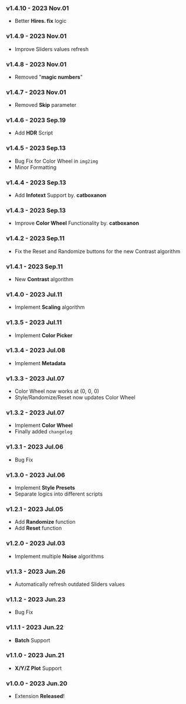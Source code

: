 ### v1.4.10 - 2023 Nov.01
- Better **Hires. fix** logic

### v1.4.9 - 2023 Nov.01
- Improve Sliders values refresh 

### v1.4.8 - 2023 Nov.01
- Removed "**magic numbers**"

### v1.4.7 - 2023 Nov.01
- Removed **Skip** parameter

### v1.4.6 - 2023 Sep.19
- Add **HDR** Script

### v1.4.5 - 2023 Sep.13
- Bug Fix for Color Wheel in `img2img`
- Minor Formatting

### v1.4.4 - 2023 Sep.13
- Add **Infotext** Support by. **catboxanon**

### v1.4.3 - 2023 Sep.13
- Improve **Color Wheel** Functionality by. **catboxanon**

### v1.4.2 - 2023 Sep.11
- Fix the Reset and Randomize buttons for the new Contrast algorithm

### v1.4.1 - 2023 Sep.11
- New **Contrast** algorithm

### v1.4.0 - 2023 Jul.11
- Implement **Scaling** algorithm

### v1.3.5 - 2023 Jul.11
- Implement **Color Picker**

### v1.3.4 - 2023 Jul.08
- Implement **Metadata**

### v1.3.3 - 2023 Jul.07
- Color Wheel now works at (0, 0, 0)
- Style/Randomize/Reset now updates Color Wheel

### v1.3.2 - 2023 Jul.07
- Implement **Color Wheel**
- Finally added `changelog`

### v1.3.1 - 2023 Jul.06
- Bug Fix

### v1.3.0 - 2023 Jul.06
- Implement **Style Presets**
- Separate logics into different scripts

### v1.2.1 - 2023 Jul.05
- Add **Randomize** function
- Add **Reset** function

### v1.2.0 - 2023 Jul.03
- Implement multiple **Noise** algorithms

### v1.1.3 - 2023 Jun.26
- Automatically refresh outdated Sliders values

### v1.1.2 - 2023 Jun.23
- Bug Fix

### v1.1.1 - 2023 Jun.22
- **Batch** Support

### v1.1.0 - 2023 Jun.21
- **X/Y/Z Plot** Support

### v1.0.0 - 2023 Jun.20
- Extension **Released**!